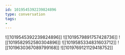```yaml
---
id: 1019545392239824896
type: conversation
tags:
- 
---
```

![[1019545392239824896]]
![[1019579891757428736]]
![[1019582952580304896]]
![[1019585334831603712]]
![[1019630367089799168]]
![[1019769121129418752]]


